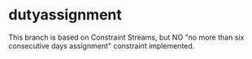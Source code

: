 # dutyassignment

This branch is based on Constraint Streams, but NO "no more than six consecutive days assignment" constraint implemented. 
